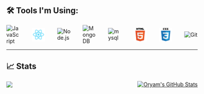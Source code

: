 ## 🛠 Tools I'm Using:

<p style='display:flex; justify-content:space-between; align-items:center;'>
<img ` alt="JavaScript" width="35px" src="https://upload.wikimedia.org/wikipedia/commons/thumb/9/99/Unofficial_JavaScript_logo_2.svg/768px-Unofficial_JavaScript_logo_2.svg.png" />

<img  alt="React" width="35px" src="https://raw.githubusercontent.com/github/explore/80688e429a7d4ef2fca1e82350fe8e3517d3494d/topics/react/react.png" />

<img  alt="Node.js" width="35px" src="https://img.icons8.com/color/452/nodejs.png" />

<img  alt="MongoDB" width="35px" src="https://cdn.iconscout.com/icon/free/png-512/mongodb-5-1175140.png" />

<img  alt="mysql" width="35px" src="https://cdn.worldvectorlogo.com/logos/mysql.svg" />

<img  alt="HTML5" width="35px" src="https://raw.githubusercontent.com/github/explore/80688e429a7d4ef2fca1e82350fe8e3517d3494d/topics/html/html.png" />

<img  alt="CSS3" width="35px" src="https://raw.githubusercontent.com/github/explore/80688e429a7d4ef2fca1e82350fe8e3517d3494d/topics/css/css.png" />

<img align="left" alt="Git" width="35px" src="https://git-scm.com/images/logos/downloads/Git-Icon-1788C.png" />
</p>

---

## 📈  Stats

<div style='list-style-type: none;  display:flex; justify-content:space-between; align-items:center;'>
  <div style='margin-right:7px'>
    <a href="https://github.com/or-yam/or-yam">
      <img align="center" src="https://github-readme-stats.vercel.app/api/top-langs/?username=or-yam&hide=c%2B%2B,c%23&theme=react" />
    </a>
  </div>
  <div>
    <a href="https://github.com/or-yam/or-yam">
      <img align="center" src="https://github-readme-stats.vercel.app/api?username=or-yam&show_icons=true&line_height=27&count_private=true&hide=stars&theme=react" alt="Oryam's GitHub Stats" />
    </a>
  </div>
</div>